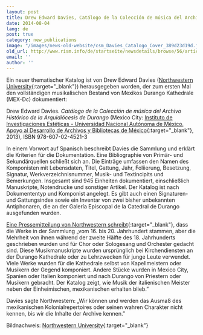 ```yaml
---
layout: post
title: Drew Edward Davies, Catálogo de la Colección de música del Archivo Histórico de la Arquidiócesis de Durango
date: 2014-08-04
lang: de
post: true
category: new_publications
image: "/images/news-old-website/csm_Davies_Catalogo_Cover_389d23d19d.jpg"
old_url: http://www.rism.info/de/startseite/newsdetails/browse/56/article/64/drew-edward-davies-catalogo-de-la-coleccion-de-musica-del-archivo-historico-de-la-arquidiocesis-de.html
email: ''
author: ''
---
```


Ein neuer thematischer Katalog ist von Drew Edward Davies ([Northwestern University](http://www.music.northwestern.edu/faculty/profiles/drew-edward-davies.html){:target="_blank"}) herausgegeben worden, der zum ersten Mal den vollständigen musikalischen Bestand von Mexikos Durango Kathedrale (MEX-Dc) dokumentiert:

Drew Edward Davies. _Catálogo de la Colección de música del Archivo Histórico de la Arquidiócesis de Durango_ (Mexico City: [Instituto de Investigaciones Estéticas - Universidad Nacional Autónoma de México, Apoyo al Desarrollo de Archivos y Bibliotecas de México](http://www.adabi.org.mx/content/Notas.jsfx?id=2311){:target="_blank"}, 2013), ISBN 978-607-02-4521-3

In einem Vorwort auf Spanisch beschreibt Davies die Sammlung und erklärt die Kriterien für die Dokumentation. Eine Bibliographie von Primär- und Sekundärquellen schließt sich an. Die Einträge umfassen den Namen des Komponisten mit Lebensdaten, Titel, Gattung, Jahr, Foliierung, Besetzung, Signatur, Werkverzeichnisnummer, Musik- und Textincipits und Bemerkungen. Insgesamt sind 945 Einheiten dokumentiert, einschließlich Manuskripte, Notendrucke und sonstiger Artikel. Der Katalog ist nach Dokumententyp und Komponist angelegt. Es gibt auch einen Signaturen- und Gattungsindex sowie ein Inventar von zwei bisher unbekannten Antiphonaren, die an der Galería Episcopal de la Catedral de Durango ausgefunden wurden.

[Eine Pressemitteilung von Northwestern schreibt](http://www.music.northwestern.edu/news/2014/drew-edward-davies-publishes-scholarly-catalog-of-18th-century-mexican-church-music.html){:target="_blank"}, dass die Werke in der Sammlung „vom 16. bis 20. Jahrhundert stammen, aber die Mehrheit von ihnen während der zweite Hälfte des 18. Jahrhunderts geschrieben wurden und für Chor oder Sologesang und Orchester gedacht sind. Diese Musikmanuskripte wurden ursprünglich bei Kirchendiensten an der Durango Kathedrale oder zu Lehrzwecken für junge Leute verwendet. Viele Werke wurden für die Kathedrale selbst von Kapellmeistern oder Musikern der Gegend komponiert. Andere Stücke wurden in Mexico City, Spanien oder Italien komponiert und nach Durango von Priestern oder Musikern gebracht. Der Katalog zeigt, wie Musik der italienischen Meister neben der Einheimischen, mexikanischen erhalten blieb.”

Davies sagte Northwestern: „Wir können und werden das Ausmaß des mexikanischen Kolonialrepertoires oder seinen wahren Charakter nicht kennen, bis wir die Inhalte der Archive kennen.”

Bildnachweis: [Northwestern University](http://www.music.northwestern.edu/about/news/2014/drew-edward-davies-publishes-scholarly-catalog-of-18th-century-mexican-church-music.html){:target="_blank"}
